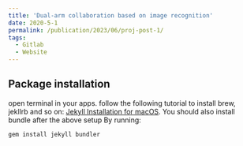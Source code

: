 ```yaml
---
title: 'Dual-arm collaboration based on image recognition'
date: 2020-5-1
permalink: /publication/2023/06/proj-post-1/
tags:
  - Gitlab
  - Website
---
```


## Package installation
open terminal in your apps.
follow the following tutorial to install brew, jekllrb and so on:
[Jekyll Installation for macOS](https://jekyllrb.com/docs/installation/macos/).
You should also install bundle after the above setup
By running:

`gem install jekyll bundler`

